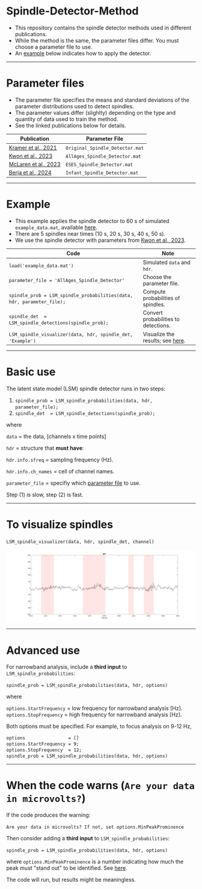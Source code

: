 # Spindle-Detector-Method

- This repository contains the spindle detector methods used in different publications.
- While the method is the same, the parameter files differ. You must choose a parameter file to use.
- An [example](#example) below indicates how to apply the detector.

---

# Parameter files

- The parameter file specifies the means and standard deviations of the parameter distributions used to detect spindles.
- The parameter values differ (slighlty) depending on the type and quantity of data used to train the method.
- See the linked publications below for details.

| Publication | Parameter File |
| --- | --- |
| [Kramer et al., 2021](https://www.jneurosci.org/content/41/8/1816) | `Original_Spindle_Detector.mat` |
| [Kwon et al., 2023](https://doi.org/10.1093/sleep/zsad017) | `AllAges_Spindle_Detector.mat` |
| [McLaren et al., 2023](https://doi.org/10.1002/acn3.51840) | `ESES_Spindle_Detector.mat` |
| [Berja et al., 2024](https://doi.org/10.1016/j.clinph.2024.08.017) | `Infant_Spindle_Detector.mat` |


----

# Example

- This example applies the spindle detector to 60 s of simulated `example_data.mat`, available [here](https://github.com/Mark-Kramer/Spindle-Detector-Method/blob/master/example_data.mat).
- There are 5 spindles near times (10 s, 20 s, 30 s, 40 s, 50 s).
- We use the spindle detector with parameters from [Kwon et al., 2023](https://doi.org/10.1093/sleep/zsad017).


| Code |  Note |
| --- | --- |
|`load('example_data.mat')`  |  Simulated `data` and `hdr`.
| `parameter_file = 'AllAges_Spindle_Detector'` | Choose the parameter file.
|`spindle_prob = LSM_spindle_probabilities(data, hdr, parameter_file);`| Compute probabilities of spindles.
|`spindle_det  = LSM_spindle_detections(spindle_prob);`| Convert probabilities to detections.
|`LSM_spindle_visualizer(data, hdr, spindle_det, 'Example')` | Visualize the results; see [here](#to-visualize-spindles).

---

# Basic use

The latent state model (LSM) spindle detector runs in two steps:

1. `spindle_prob = LSM_spindle_probabilities(data, hdr, parameter_file);`
2. `spindle_det  = LSM_spindle_detections(spindle_prob);`

where

`data` = the data, [channels x time points]

`hdr` = structure that **must have**:

`hdr.info.sfreq`      = sampling frequency (Hz).
  
`hdr.info.ch_names`   = cell of channel names.

`parameter_file`  = specifiy which [parameter file](#parameter-files) to use.

Step (1) is slow, step (2) is fast.

---

# To visualize spindles

`LSM_spindle_visualizer(data, hdr, spindle_det, channel)`

![alt text](https://github.com/Mark-Kramer/Spindle-Detector-Method/blob/master/example_spindles.png)


----

# Advanced use

For narrowband analysis, include a **third input** to `LSM_spindle_probabilities`:

`spindle_prob = LSM_spindle_probabilities(data, hdr, options)`

where

`options.StartFrequency`     = low frequency for narrowband analysis [Hz].
`options.StopFrequency`      = high frequency for narrowband analysis [Hz].

Both options must be specified.  For example, to focus analysis on 9-12 Hz, 

```
options                = []
options.StartFrequency = 9;
options.StopFrequency  = 12;
spindle_prob = LSM_spindle_probabilities(data, hdr, options)
```

----

# When the code warns (`Are your data in microvolts?`)

If the code produces the warning:

`Are your data in microvolts? If not, set options.MinPeakProminence`

Then consider adding a **third input** to `LSM_spindle_probabilities`:

`spindle_prob = LSM_spindle_probabilities(data, hdr, options)`

where `options.MinPeakProminence` is a number indicating how much the peak must "stand out" to be identified. See [here](https://www.mathworks.com/help/signal/ref/findpeaks.html#buff2uu).

The code will run, but results might be meaningless.
